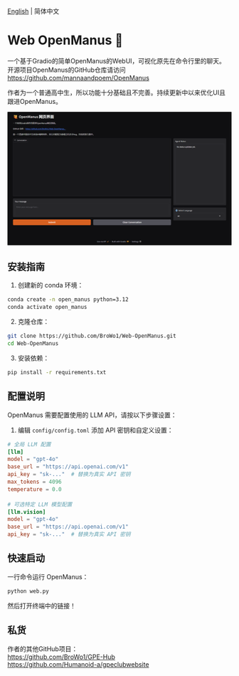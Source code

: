 [English](README.md) | 简体中文

# Web OpenManus 🙋

一个基于Gradio的简单OpenManus的WebUI，可视化原先在命令行里的聊天。  
开源项目OpenManus的GitHub仓库请访问 https://github.com/mannaandpoem/OpenManus

作者为一个普通高中生，所以功能十分基础且不完善。持续更新中以来优化UI且跟进OpenManus。 

<img src="img_1.png" width="800px">

## 安装指南

1. 创建新的 conda 环境：

```bash
conda create -n open_manus python=3.12
conda activate open_manus
```

2. 克隆仓库：

```bash
git clone https://github.com/BroWo1/Web-OpenManus.git
cd Web-OpenManus
```

3. 安装依赖：

```bash
pip install -r requirements.txt
```

## 配置说明

OpenManus 需要配置使用的 LLM API，请按以下步骤设置：

1. 编辑 `config/config.toml` 添加 API 密钥和自定义设置：

```toml
# 全局 LLM 配置
[llm]
model = "gpt-4o"
base_url = "https://api.openai.com/v1"
api_key = "sk-..."  # 替换为真实 API 密钥
max_tokens = 4096
temperature = 0.0

# 可选特定 LLM 模型配置
[llm.vision]
model = "gpt-4o"
base_url = "https://api.openai.com/v1"
api_key = "sk-..."  # 替换为真实 API 密钥
```

## 快速启动

一行命令运行 OpenManus：

```bash
python web.py
```

然后打开终端中的链接！

## 私货
作者的其他GitHub项目：  
https://github.com/BroWo1/GPE-Hub  
https://github.com/Humanoid-a/gpeclubwebsite